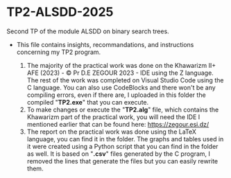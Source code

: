 # TP2-ALSDD-2025
Second TP of the module ALSDD on binary search trees.

- This file contains insights, recommandations, and instructions concerning my TP2 program.
  
  1. The majority of the practical work was done on the Khawarizm II+ AFE (2023) - © Pr D.E ZEGOUR 2023 - IDE using the Z language. The rest of the work was completed on Visual Studio Code using the C language. You can also use CodeBlocks and there won't be any compiling errors, even if there are, I uploaded in this folder the compiled "**TP2.exe**" that you can execute.
  2. To make changes or execute the "**TP2.alg**" file, which contains the Khawarizm part of the practical work, you will need the IDE I mentioned earlier that can be found here: https://zegour.esi.dz/
  3. The report on the practical work was done using the LaTeX language, you can find it in the folder. The graphs and tables used in it were created using a Python script that you can find in the folder as well. It is based on "**.csv**" files generated by the C program, I removed the lines that generate the files but you can easily rewrite them.
